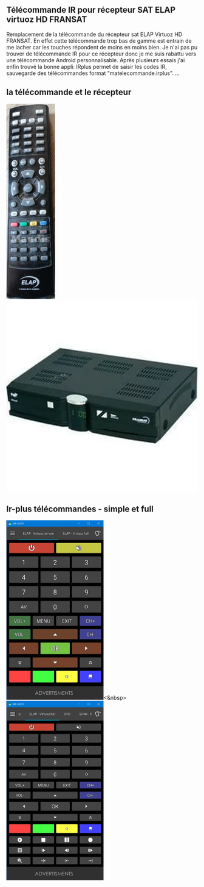 ## Télécommande IR pour récepteur SAT ELAP virtuoz HD FRANSAT

Remplacement de la télécommande du récepteur sat ELAP Virtuoz HD FRANSAT. En effet cette télécommande trop bas de gamme est entrain de me lacher car les touches répondent de moins en moins bien.
Je n'ai pas pu trouver de télécommande IR pour ce récepteur donc je me suis rabattu vers une télécommande Android personnalisable.
Après plusieurs essais j'ai enfin trouvé la bonne appli:
IRplus permet de saisir les codes IR, sauvegarde des télécommandes format "matelecommande.irplus".
...

## la télécommande et le récepteur
<img src="./images/sat.elap.virtuoz.hd.fransat.remote.jpg" width="128" height="512" alt="remote"/><img src="./images/sat.elap.virtuoz.hd.fransat.recepteur.png" width="512" height="" alt="recepteur"/>


## Ir-plus télécommandes - simple et full
<img src="./images/irplus.elap.virtuoz.simple.jpg" width="256" height="" alt="remote"/><&nbsp><img src="./images/irplus.elap.virtuoz.full.jpg" width="256" height="" alt="remote"/>


